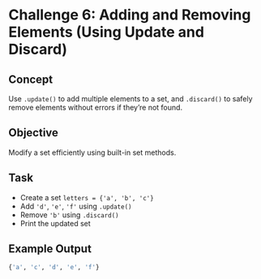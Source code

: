# Challenge 6: Adding and Removing Elements (Using Update and Discard)

## Concept
Use `.update()` to add multiple elements to a set, and `.discard()` to safely remove elements without errors if they’re not found.

## Objective
Modify a set efficiently using built-in set methods.

## Task
- Create a set `letters = {'a', 'b', 'c'}`
- Add `'d'`, `'e'`, `'f'` using `.update()`
- Remove `'b'` using `.discard()`
- Print the updated set

## Example Output
```python
{'a', 'c', 'd', 'e', 'f'}
